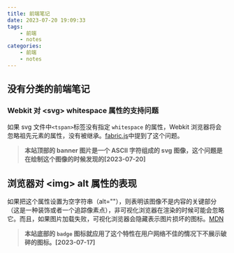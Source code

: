 ```yaml
---
title: 前端笔记
date: 2023-07-20 19:09:33
tags:
    - 前端
    - notes
categories:
    - 前端
    - notes
---
```


## 没有分类的前端笔记
<!-- more -->
### Webkit 对 &lt;svg&gt; whitespace 属性的支持问题
如果 svg 文件中```<tspan>```标签没有指定 ```whitespace``` 的属性，Webkit 浏览器将会忽略祖先元素的属性，没有被继承。[fabric.js](https://github.com/fabricjs/fabric.js/pull/4294)中提到了这个问题。
> **本站顶部的 banner 图片是一个 ASCII 字符组成的 svg 图像，这个问题是在绘制这个图像的时候发现的[2023-07-20]**

## 浏览器对 &lt;img&gt; alt 属性的表现
如果把这个属性设置为空字符串（alt=""），则表明该图像不是内容的关键部分（这是一种装饰或者一个追踪像素点），非可视化浏览器在渲染的时候可能会忽略它。而且，如果图片加载失败，可视化浏览器会隐藏表示图片损坏的图标。[MDN](https://developer.mozilla.org/zh-CN/docs/Web/HTML/Element/img#%E5%B1%9E%E6%80%A7)
> **本站底部的 `badge` 图标就应用了这个特性在用户网络不佳的情况下不展示破碎的图标。[2023-07-17]**